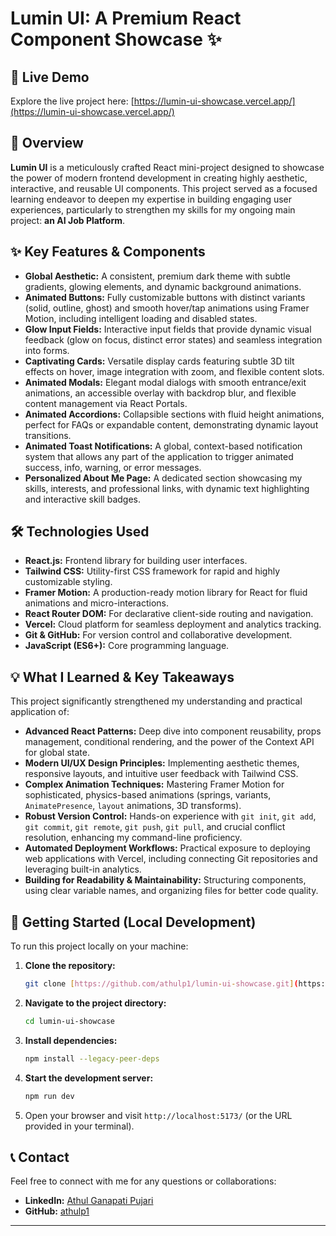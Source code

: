# Lumin UI: A Premium React Component Showcase ✨



## 🚀 Live Demo

Explore the live project here:
[https://lumin-ui-showcase.vercel.app/](https://lumin-ui-showcase.vercel.app/)

## 🌟 Overview

**Lumin UI** is a meticulously crafted React mini-project designed to showcase the power of modern frontend development in creating highly aesthetic, interactive, and reusable UI components. This project served as a focused learning endeavor to deepen my expertise in building engaging user experiences, particularly to strengthen my skills for my ongoing main project: **an AI Job Platform**.

## ✨ Key Features & Components

* **Global Aesthetic:** A consistent, premium dark theme with subtle gradients, glowing elements, and dynamic background animations.
* **Animated Buttons:** Fully customizable buttons with distinct variants (solid, outline, ghost) and smooth hover/tap animations using Framer Motion, including intelligent loading and disabled states.
* **Glow Input Fields:** Interactive input fields that provide dynamic visual feedback (glow on focus, distinct error states) and seamless integration into forms.
* **Captivating Cards:** Versatile display cards featuring subtle 3D tilt effects on hover, image integration with zoom, and flexible content slots.
* **Animated Modals:** Elegant modal dialogs with smooth entrance/exit animations, an accessible overlay with backdrop blur, and flexible content management via React Portals.
* **Animated Accordions:** Collapsible sections with fluid height animations, perfect for FAQs or expandable content, demonstrating dynamic layout transitions.
* **Animated Toast Notifications:** A global, context-based notification system that allows any part of the application to trigger animated success, info, warning, or error messages.
* **Personalized About Me Page:** A dedicated section showcasing my skills, interests, and professional links, with dynamic text highlighting and interactive skill badges.

## 🛠️ Technologies Used

* **React.js:** Frontend library for building user interfaces.
* **Tailwind CSS:** Utility-first CSS framework for rapid and highly customizable styling.
* **Framer Motion:** A production-ready motion library for React for fluid animations and micro-interactions.
* **React Router DOM:** For declarative client-side routing and navigation.
* **Vercel:** Cloud platform for seamless deployment and analytics tracking.
* **Git & GitHub:** For version control and collaborative development.
* **JavaScript (ES6+):** Core programming language.

## 💡 What I Learned & Key Takeaways

This project significantly strengthened my understanding and practical application of:

* **Advanced React Patterns:** Deep dive into component reusability, props management, conditional rendering, and the power of the Context API for global state.
* **Modern UI/UX Design Principles:** Implementing aesthetic themes, responsive layouts, and intuitive user feedback with Tailwind CSS.
* **Complex Animation Techniques:** Mastering Framer Motion for sophisticated, physics-based animations (springs, variants, `AnimatePresence`, `layout` animations, 3D transforms).
* **Robust Version Control:** Hands-on experience with `git init`, `git add`, `git commit`, `git remote`, `git push`, `git pull`, and crucial conflict resolution, enhancing my command-line proficiency.
* **Automated Deployment Workflows:** Practical exposure to deploying web applications with Vercel, including connecting Git repositories and leveraging built-in analytics.
* **Building for Readability & Maintainability:** Structuring components, using clear variable names, and organizing files for better code quality.

## 🚀 Getting Started (Local Development)

To run this project locally on your machine:

1.  **Clone the repository:**
    ```bash
    git clone [https://github.com/athulp1/lumin-ui-showcase.git](https://github.com/athulp1/lumin-ui-showcase.git)
    ```
2.  **Navigate to the project directory:**
    ```bash
    cd lumin-ui-showcase
    ```
3.  **Install dependencies:**
    ```bash
    npm install --legacy-peer-deps
    ```
4.  **Start the development server:**
    ```bash
    npm run dev
    ```
5.  Open your browser and visit `http://localhost:5173/` (or the URL provided in your terminal).

## 📞 Contact

Feel free to connect with me for any questions or collaborations:

* **LinkedIn:** [Athul Ganapati Pujari](https://www.linkedin.com/in/athul-ganapati-pujari-62a3a2319/)
* **GitHub:** [athulp1](https://github.com/athulp1)

---
